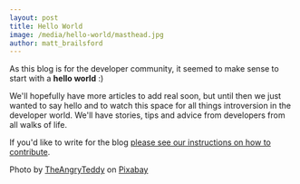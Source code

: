 ```yaml
---
layout: post
title: Hello World
image: /media/hello-world/masthead.jpg
author: matt_brailsford
---
```


As this blog is for the developer community, it seemed to make sense to start with a **hello world** :)

We'll hopefully have more articles to add real soon, but until then we just wanted to say hello and to watch this space for all things introversion in the developer world. We'll have stories, tips and advice from developers from all walks of life.

If you'd like to write for the blog [please see our instructions on how to contribute](https://github.com/theintdev/theintdev.github.io/blob/master/README.md).

Photo by [TheAngryTeddy](https://pixabay.com/en/users/TheAngryTeddy-123386/) on [Pixabay](https://pixabay.com)
